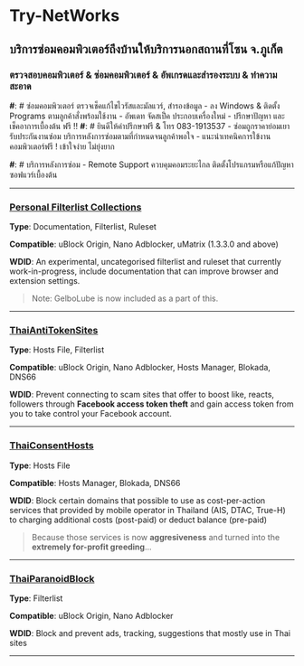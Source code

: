 # Try-NetWorks
## บริการซ่อมคอมพิวเตอร์ถึงบ้านให้บริการนอกสถานที่โซน จ.ภูเก็ต
### ตรวจสอบคอมพิวเตอร์ & ซ่อมคอมพิวเตอร์ & อัพเกรดและสำรองระบบ & ทำความสะอาด

**#**: # ซ่อมคอมพิวเตอร์ ตรวจเช็คแก้ไขไวรัสและมัลแวร์, สำรองข้อมูล
		- ลง Windows & ติดตั้ง Programs ตามลูกค้าสั่งพร้อมใช้งาน 
		- อัพเดท จัดสเป็ค ประกอบเครื่องใหม่
		- ปรึกษาปัญหา และเช็คอาการเบื้องต้น ฟรี !!
**#**: # ยินดีให้คำปรึกษาฟรี & โทร 083-1913537
		- ซ่อมถูกราคาย่อมเยา รับประกันงานซ๋อม บริการหลังการซ่อมตามที่กำหนดจนลูกค้าพอใจ
		- แนะนำเทคนิคการใข้งานคอมพิวเตอร์ฟรี ! เข้าใจง่าย ไม่ยุ่งยาก

**#**: # บริการหลังการซ่อม
		- Remote Support ควบคุมคอมระยะไกล ติดตั้งโปรแกรมหรือแก้ปัญหาซอฟแวร์เบื้องต้น

- - - - - - - - - -
### [Personal Filterlist Collections](https://github.com/kowith337/PersonalFilterListCollection)
**Type**: Documentation, Filterlist, Ruleset

**Compatible**: uBlock Origin, Nano Adblocker, uMatrix (1.3.3.0 and above)

**WDID**: An experimental, uncategorised filterlist and ruleset that currently work-in-progress, include documentation that can improve browser and extension settings.
> Note: GelboLube is now included as a part of this.

- - - - - - - - - -
### [ThaiAntiTokenSites](https://github.com/kowith337/ThaiAntiTokenSites)
**Type**: Hosts File, Filterlist

**Compatible**: uBlock Origin, Nano Adblocker, Hosts Manager, Blokada, DNS66

**WDID**: Prevent connecting to scam sites that offer to boost like, reacts, followers through **Facebook access token theft** and gain access token from you to take control your Facebook account.

- - - - - - - - - -
### [ThaiConsentHosts](https://github.com/kowith337/ThaiConsentHosts)
**Type**: Hosts File

**Compatible**: Hosts Manager, Blokada, DNS66

**WDID**: Block certain domains that possible to use as cost-per-action services that provided by mobile operator in Thailand (AIS, DTAC, True-H) to charging additional costs (post-paid) or deduct balance (pre-paid)
> Because those services is now **aggresiveness** and turned into the **extremely for-profit greeding**...

- - - - - - - - - -
### [ThaiParanoidBlock](https://github.com/kowith337/ThaiParanoidBlock)
**Type**: Filterlist

**Compatible**: uBlock Origin, Nano Adblocker

**WDID**: Block and prevent ads, tracking, suggestions that mostly use in Thai sites

- - - - - - - - - -